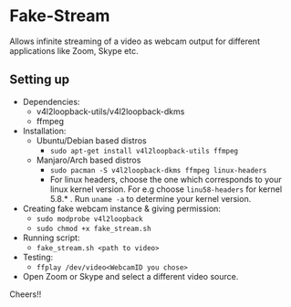 # Fake-Stream
Allows infinite streaming of a video as webcam output for different applications like Zoom, Skype etc.

## Setting up
* Dependencies:
  * v4l2loopback-utils/v4l2loopback-dkms
  * ffmpeg
* Installation:
  * Ubuntu/Debian based distros
    * `sudo apt-get install v4l2loopback-utils ffmpeg`
  * Manjaro/Arch based distros
    * `sudo pacman -S v4l2loopback-dkms ffmpeg linux-headers`
    * For linux headers, choose the one which corresponds to your linux kernel version. For e.g choose `linu58-headers` for kernel 5.8.* . Run `uname -a` to determine your kernel version.
* Creating fake webcam instance & giving permission:
  * `sudo modprobe v4l2loopback`
  * `sudo chmod +x fake_stream.sh`
* Running script:
  * `fake_stream.sh <path to video>`
* Testing:
  * `ffplay /dev/video<WebcamID you chose>`
*  Open Zoom or Skype and select a different video source.

Cheers!!